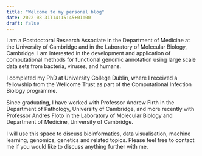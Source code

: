 ```yaml
---
title: "Welcome to my personal blog"
date: 2022-08-31T14:15:45+01:00
draft: false
---
```

I am a Postdoctoral Research Associate in the Department of Medicine at the University of Cambridge and in the Laboratory of Molecular Biology, Cambridge. I am interested in the development and application of computational methods for functional genomic annotation using large scale data sets from bacteria, viruses, and humans.

I completed my PhD at University College Dublin, where I received a fellowship from the Wellcome Trust as part of the Computational Infection Biology programme.

Since graduating, I have worked with Professor Andrew Firth in the Department of Pathology, University of Cambridge, and more recently with Professor Andres Floto in the Laboratory of Molecular Biology and Department of Medicine, University of Cambridge.

I will use this space to discuss bioinformatics, data visualisation, machine learning, genomics, genetics and related topics. Please feel free to contact me if you would like to discuss anything further with me.

